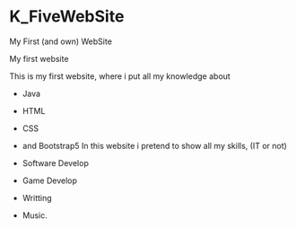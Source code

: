 # K_FiveWebSite
My First (and own) WebSite

My first website

This is my first website, where i put all my knowledge about

- Java
- HTML
- CSS
- and Bootstrap5
In this website i pretend to show all my skills, (IT or not)

- Software Develop
- Game Develop
- Writting
- Music.
